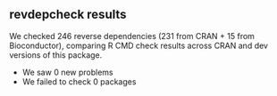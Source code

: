 ## revdepcheck results

We checked 246 reverse dependencies (231 from CRAN + 15 from Bioconductor), comparing R CMD check results across CRAN and dev versions of this package.

 * We saw 0 new problems
 * We failed to check 0 packages

